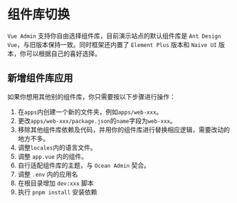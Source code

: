 # 组件库切换

`Vue Admin` 支持你自由选择组件库，目前演示站点的默认组件库是 `Ant Design Vue`，与旧版本保持一致。同时框架还内置了 `Element Plus` 版本和 `Naive UI` 版本，你可以根据自己的喜好选择。

## 新增组件库应用

如果你想用其他别的组件库，你只需要按以下步骤进行操作：

1. 在`apps`内创建一个新的文件夹，例如`apps/web-xxx`。
2. 更改`apps/web-xxx/package.json`的`name`字段为`web-xxx`。
3. 移除其他组件库依赖及代码，并用你的组件库进行替换相应逻辑，需要改动的地方不多。
4. 调整`locales`内的语言文件。
5. 调整 `app.vue` 内的组件。
6. 自行适配组件库的主题，与 `Ocean Admin` 契合。
7. 调整 `.env` 内的应用名
8. 在根目录增加 `dev:xxx` 脚本
9. 执行 `pnpm install` 安装依赖
